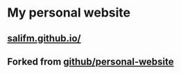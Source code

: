 # My personal website

## [salifm.github.io/](https://salifm.github.io/)

## Forked from [github/personal-website](https://github.com/github/personal-website/)
